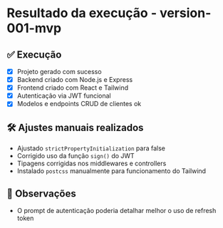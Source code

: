 # Resultado da execução - version-001-mvp

## ✅ Execução
- [x] Projeto gerado com sucesso
- [x] Backend criado com Node.js e Express
- [x] Frontend criado com React e Tailwind
- [x] Autenticação via JWT funcional
- [x] Modelos e endpoints CRUD de clientes ok

## 🛠️ Ajustes manuais realizados
- Ajustado `strictPropertyInitialization` para false
- Corrigido uso da função `sign()` do JWT
- Tipagens corrigidas nos middlewares e controllers
- Instalado `postcss` manualmente para funcionamento do Tailwind

## 📌 Observações
- O prompt de autenticação poderia detalhar melhor o uso de refresh token
